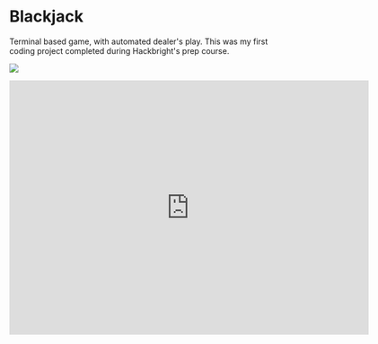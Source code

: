 # Blackjack
Terminal based game, with automated dealer's play. This was my first coding project completed during Hackbright's prep course.

![](https://gfycat.com/delayedclassicalligatorgar.gif)

<iframe src='https://gfycat.com/delayedclassicalligatorgar.gif' frameborder='0' scrolling='no' allowfullscreen width='640' height='453'></iframe>
